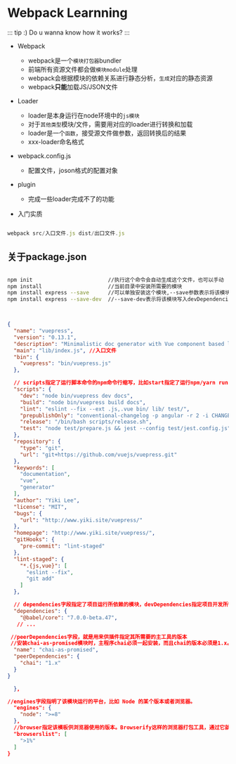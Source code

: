
# Webpack Learnning

::: tip :)
Do u wanna know how it works?
:::

- Webpack
    - webpack是一个`模块打包器`bundler
    - 前端所有资源文件都会做`模块module`处理
    - webpack会根据模块的依赖关系进行静态分析，`生成`对应的静态资源
    - webpack**只能**加载JS/JSON文件
- Loader
    - loader是本身运行在node环境中的`js模块`
    - 对于`其他类型`模块/文件，需要用对应的loader进行转换和加载
    - loader是一个`函数`，接受源文件做参数，返回转换后的结果
    - xxx-loader命名格式

- webpack.config.js
    - 配置文件，joson格式的配置对象
- plugin
    - 完成一些loader完成不了的功能

- 入门实质

``` js

webpack src/入口文件.js dist/出口文件.js


```


## 关于package.json



``` bash

npm init                        //执行这个命令会自动生成这个文件，也可以手动
npm install                     //当前目录中安装所需要的模块
npm install express --save      //可以单独安装这个模块,--save参数表示将该模块写入dependencies属性
npm install express --save-dev  //--save-dev表示将该模块写入devDependencies属性



```

``` json

{
  "name": "vuepress",
  "version": "0.13.1",
  "description": "Minimalistic doc generator with Vue component based layout system",
  "main": "lib/index.js", //入口文件
  "bin": {
    "vuepress": "bin/vuepress.js"
  },

  // scripts指定了运行脚本命令的npm命令行缩写，比如start指定了运行npm/yarn run start时，所要执行的命令。
  "scripts": {
    "dev": "node bin/vuepress dev docs",
    "build": "node bin/vuepress build docs",
    "lint": "eslint --fix --ext .js,.vue bin/ lib/ test/",
    "prepublishOnly": "conventional-changelog -p angular -r 2 -i CHANGELOG.md -s",
    "release": "/bin/bash scripts/release.sh",
    "test": "node test/prepare.js && jest --config test/jest.config.js"
  },
  "repository": {
    "type": "git",
    "url": "git+https://github.com/vuejs/vuepress.git"
  },
  "keywords": [
    "documentation",
    "vue",
    "generator"
  ],
  "author": "Yiki Lee",
  "license": "MIT",
  "bugs": {
    "url": "http://www.yiki.site/vuepress/"
  },
  "homepage": "http://www.yiki.site/vuepress/",
  "gitHooks": {
    "pre-commit": "lint-staged"
  },
  "lint-staged": {
    "*.{js,vue}": [
      "eslint --fix",
      "git add"
    ]
  },

  // dependencies字段指定了项目运行所依赖的模块，devDependencies指定项目开发所需要的模块。它们都指向一个对象。该对象的各个成员，分别由模块名和对应的版本要求组成，表示依赖的模块及其版本范围。
  "dependencies": {
    "@babel/core": "7.0.0-beta.47",
   // ...

 //peerDependencies字段，就是用来供插件指定其所需要的主工具的版本
 //安装chai-as-promised模块时，主程序chai必须一起安装，而且chai的版本必须是1.x。如果你的项目指定的依赖是chai的2.0版本，就会报错,从npm 3.0版开始，peerDependencies不再会默认安装了
  "name": "chai-as-promised",
  "peerDependencies": {
    "chai": "1.x"
  }
}

  },

//engines字段指明了该模块运行的平台，比如 Node 的某个版本或者浏览器。
  "engines": {
    "node": ">=8"
  },
  //browser指定该模板供浏览器使用的版本。Browserify这样的浏览器打包工具，通过它就知道该打包那个文件。
  "browserslist": [
    ">1%"
  ]
}



```
